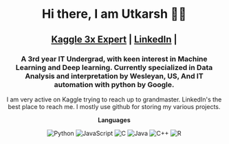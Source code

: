 <span align="center">
 <h1>Hi there, I am Utkarsh 👨‍💻 </h1>

## [Kaggle 3x Expert](https://www.kaggle.com/utkarshxy) | [LinkedIn](https://www.linkedin.com/in/utkarshssharma/) |

### A 3rd year IT Undergrad, with keen interest in Machine Learning and Deep learning. Currently specialized in Data Analysis and interpretation by Wesleyan, US, And IT automation with python by Google.

I am very active on Kaggle trying to reach up to grandmaster. LinkedIn's the best place to reach me.
I mostly use github for storing my various projects.


**Languages**

![Python](https://img.shields.io/badge/-Python-black?style=for-the-badge&logo=Python)
![JavaScript](https://img.shields.io/badge/-JavaScript-black?style=for-the-badge&logo=javascript)
![C](https://img.shields.io/badge/-C-00599C?style=for-the-badge&logo=c)
![Java](https://img.shields.io/badge/-java-black?style=for-the-badge&logo=java)
![C++](https://img.shields.io/badge/-C++-00599C?style=for-the-badge&logo=c)
![R](https://img.shields.io/badge/R-__-blue)
